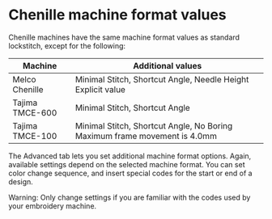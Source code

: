 # Chenille machine format values

Chenille machines have the same machine format values as standard lockstitch, except for the following:

| Machine         | Additional values                                                         |
| --------------- | ------------------------------------------------------------------------- |
| Melco Chenille  | Minimal Stitch, Shortcut Angle, Needle Height Explicit value              |
| Tajima TMCE-600 | Minimal Stitch, Shortcut Angle                                            |
| Tajima TMCE-100 | Minimal Stitch, Shortcut Angle, No Boring Maximum frame movement is 4.0mm |

The Advanced tab lets you set additional machine format options. Again, available settings depend on the selected machine format. You can set color change sequence, and insert special codes for the start or end of a design.

Warning: Only change settings if you are familiar with the codes used by your embroidery machine.
